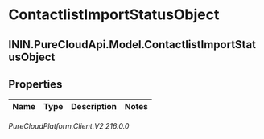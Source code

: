 # ContactlistImportStatusObject

## ININ.PureCloudApi.Model.ContactlistImportStatusObject

## Properties

|Name | Type | Description | Notes|
|------------ | ------------- | ------------- | -------------|



_PureCloudPlatform.Client.V2 216.0.0_
